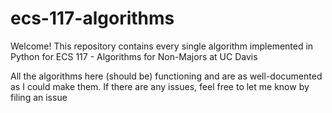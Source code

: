 # ecs-117-algorithms

Welcome! This repository contains every single algorithm implemented in Python for ECS 117 - Algorithms for Non-Majors at UC Davis

All the algorithms here (should be) functioning and are as well-documented as I could make them. If there are any issues, feel free to let me
know by filing an issue
